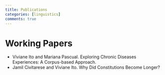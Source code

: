 ```yaml
---
title: Publications
categories: [linguistics]
comments: true
---
```

# Working Papers
- Viviane Ito and Mariana Pascual. Exploring Chronic Diseases Experiences: A Corpus-based Approach.
- Jamil Civitarese and Viviane Ito. Why Did Constitutions Become Longer?